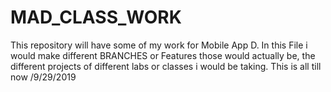 # MAD_CLASS_WORK
This repository will have some of my work for Mobile App D.
In this File i would make different BRANCHES or Features those would actually be,
the different projects of different labs or classes i would be taking.
This is all till now /9/29/2019
